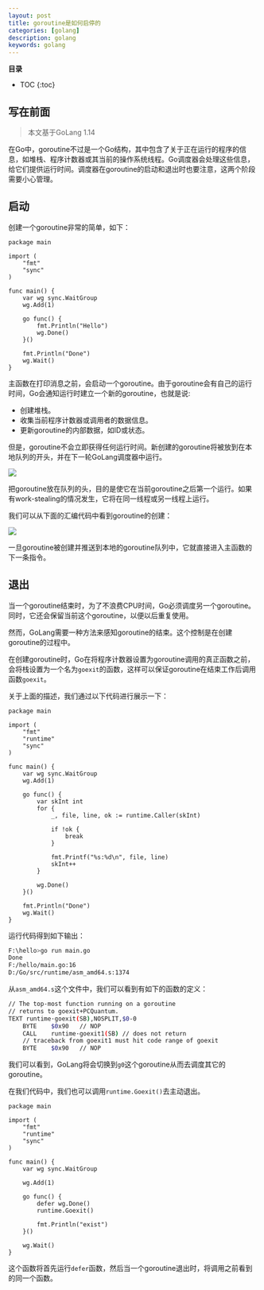 ```yaml
---
layout: post 
title: goroutine是如何启停的
categories: [golang]
description: golang
keywords: golang
---
```



**目录**

* TOC
{:toc}

## 写在前面

> 本文基于GoLang 1.14

在Go中，goroutine不过是一个Go结构，其中包含了关于正在运行的程序的信息，如堆栈、程序计数器或其当前的操作系统线程。Go调度器会处理这些信息，给它们提供运行时间。调度器在goroutine的启动和退出时也要注意，这两个阶段需要小心管理。

## 启动

创建一个goroutine非常的简单，如下：

```golang
package main

import (
	"fmt"
	"sync"
)

func main() {
	var wg sync.WaitGroup
	wg.Add(1)

	go func() {
		fmt.Println("Hello")
		wg.Done()
	}()

	fmt.Println("Done")
	wg.Wait()
}
```

主函数在打印消息之前，会启动一个goroutine。由于goroutine会有自己的运行时间，Go会通知运行时建立一个新的goroutine，也就是说:
- 创建堆栈。
- 收集当前程序计数器或调用者的数据信息。
- 更新goroutine的内部数据，如ID或状态。

但是，goroutine不会立即获得任何运行时间。新创建的goroutine将被放到在本地队列的开头，并在下一轮GoLang调度器中运行。

![](https://gitee.com/double12gzh/wiki-pictures/raw/master/2020-09-12-GoRoutine%E6%98%AF%E5%A6%82%E4%BD%95%E5%90%AF%E5%81%9C%E7%9A%84/%E5%9B%BE1.png)

把goroutine放在队列的头，目的是使它在当前goroutine之后第一个运行。如果有work-stealing的情况发生，它将在同一线程或另一线程上运行。

我们可以从下面的汇编代码中看到goroutine的创建：

![](https://gitee.com/double12gzh/wiki-pictures/raw/master/2020-09-12-GoRoutine%E6%98%AF%E5%A6%82%E4%BD%95%E5%90%AF%E5%81%9C%E7%9A%84/%E5%9B%BE2.png)

一旦goroutine被创建并推送到本地的goroutine队列中，它就直接进入主函数的下一条指令。

## 退出

当一个goroutine结束时，为了不浪费CPU时间，Go必须调度另一个goroutine。同时，它还会保留当前这个goroutine，以便以后重复使用。

然而，GoLang需要一种方法来感知goroutine的结束。这个控制是在创建goroutine的过程中。

在创建goroutine时，Go在将程序计数器设置为goroutine调用的真正函数之前，会将栈设置为一个名为`goexit`的函数，这样可以保证goroutine在结束工作后调用函数`goexit`。

关于上面的描述，我们通过以下代码进行展示一下：

```golang
package main

import (
	"fmt"
	"runtime"
	"sync"
)

func main() {
	var wg sync.WaitGroup
	wg.Add(1)

	go func() {
		var skInt int
		for {
			_, file, line, ok := runtime.Caller(skInt)

			if !ok {
				break
			}

			fmt.Printf("%s:%d\n", file, line)
			skInt++
		}

		wg.Done()
	}()

	fmt.Println("Done")
	wg.Wait()
}
```

运行代码得到如下输出：

```bash
F:\hello>go run main.go
Done
F:/hello/main.go:16
D:/Go/src/runtime/asm_amd64.s:1374
```

从`asm_amd64.s`这个文件中，我们可以看到有如下的函数的定义：

```bash
// The top-most function running on a goroutine
// returns to goexit+PCQuantum.
TEXT runtime·goexit(SB),NOSPLIT,$0-0
	BYTE	$0x90	// NOP
	CALL	runtime·goexit1(SB)	// does not return
	// traceback from goexit1 must hit code range of goexit
	BYTE	$0x90	// NOP
```

我们可以看到，GoLang将会切换到`g0`这个goroutine从而去调度其它的goroutine。

在我们代码中，我们也可以调用`runtime.Goexit()`去主动退出。

```golang
package main

import (
	"fmt"
	"runtime"
	"sync"
)

func main() {
	var wg sync.WaitGroup

	wg.Add(1)

	go func() {
		defer wg.Done()
		runtime.Goexit()

		fmt.Println("exist")
	}()

	wg.Wait()
}
```

这个函数将首先运行`defer`函数，然后当一个goroutine退出时，将调用之前看到的同一个函数。
